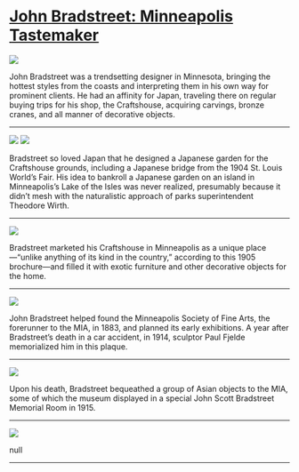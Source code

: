 # [John Bradstreet: Minneapolis Tastemaker](http://artstories.artsmia.org/#/stories/1896)

![](http://cdn.dx.artsmia.org/thumbs/tn_141212_mia329_5043289.jpg)

John Bradstreet was a trendsetting designer in Minnesota, bringing the hottest styles from the coasts and interpreting them in his own way for prominent clients. He had an affinity for Japan, traveling there on regular buying trips for his shop, the Craftshouse, acquiring carvings, bronze cranes, and all manner of decorative objects.

---

![](http://cdn.dx.artsmia.org/thumbs/tn_141212_mia329_5043291.jpg)
![](http://cdn.dx.artsmia.org/thumbs/tn_2014_TDX_MIAArtStories_435.jpg)

Bradstreet so loved Japan that he designed a Japanese garden for the Craftshouse grounds, including a Japanese bridge from the 1904 St. Louis World’s Fair. His idea to bankroll a Japanese garden on an island in Minneapolis’s Lake of the Isles was never realized, presumably because it didn’t mesh with the naturalistic approach of parks superintendent Theodore Wirth.

---

![](http://cdn.dx.artsmia.org/thumbs/tn_141226_mia329_5043444.jpg)

Bradstreet marketed his Craftshouse in Minneapolis as a unique place—“unlike anything of its kind in the country,” according to this 1905 brochure—and filled it with exotic furniture and other decorative objects for the home.

---

![](http://cdn.dx.artsmia.org/thumbs/tn_130517_mia341_0335.jpg)

John Bradstreet helped found the Minneapolis Society of Fine Arts, the forerunner to the MIA, in 1883, and planned its early exhibitions. A year after Bradstreet’s death in a car accident, in 1914, sculptor Paul Fjelde memorialized him in this plaque.

---

![](http://cdn.dx.artsmia.org/thumbs/tn_110906_mia341_181943.jpg)

Upon his death, Bradstreet bequeathed a group of Asian objects to the MIA, some of which the museum displayed in a special John Scott Bradstreet Memorial Room in 1915.

---

![](http://cdn.dx.artsmia.org/thumbs/tn_mia_6004679.jpg)

null

---
